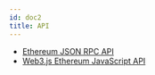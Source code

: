 ```yaml
---
id: doc2
title: API
---
```


- [Ethereum JSON RPC API](https://github.com/etclabscore/ethereum-json-rpc-specification)
- [Web3.js Ethereum JavaScript API](https://web3js.readthedocs.io/en/v1.2.0/)